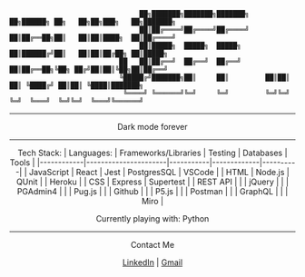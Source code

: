 

                                    ██╗███████╗███████╗███████╗    ██╗██████╗ ██╗   ██╗██╗███╗   ██╗███████╗
                                    ██║██╔════╝██╔════╝██╔════╝    ██║██╔══██╗██║   ██║██║████╗  ██║██╔════╝
                                    ██║█████╗  █████╗  █████╗      ██║██████╔╝██║   ██║██║██╔██╗ ██║█████╗  
                               ██   ██║██╔══╝  ██╔══╝  ██╔══╝      ██║██╔══██╗╚██╗ ██╔╝██║██║╚██╗██║██╔══╝  
                               ╚█████╔╝███████╗██║     ██║         ██║██║  ██║ ╚████╔╝ ██║██║ ╚████║███████╗
                                ╚════╝ ╚══════╝╚═╝     ╚═╝         ╚═╝╚═╝  ╚═╝  ╚═══╝  ╚═╝╚═╝  ╚═══╝╚══════╝
     
                                                                             
***
<p align='center'>Dark mode forever</p>

***

<div align='center'>
         
Tech Stack:
| Languages: | Frameworks/Libraries | Testing   | Databases   | Tools    |
|------------|----------------------|-----------|-------------|----------|
| JavaScript | React                | Jest      | PostgresSQL | VSCode   |
| HTML       | Node.js              | QUnit     |             | Heroku   |
| CSS        | Express              | Supertest |             | REST API |
|            | jQuery               |           |             | PGAdmin4 |
|            | Pug.js               |           |             | Github   |
|            | P5.js                |           |             | Postman  |
|            | GraphQL              |           |             | Miro     |

Currently playing with: Python
</div>

***

<p align='center'>Contact Me</p>

<p align='center'><a href='https://www.linkedin.com/in/irvinejeff/'>LinkedIn</a> | <a href='mailto:jirvine1212@gmail.com'>Gmail</a> </p>


